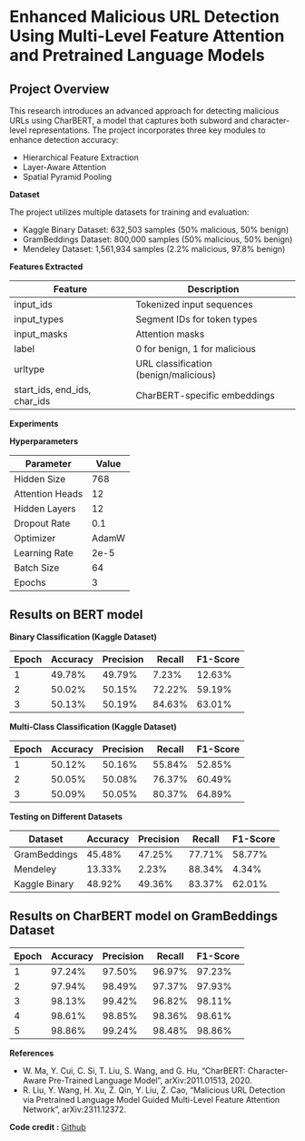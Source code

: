 # Enhanced Malicious URL Detection Using Multi-Level Feature Attention and Pretrained Language Models

## Project Overview
This research introduces an advanced approach for detecting malicious URLs using CharBERT, a model that captures both subword and character-level representations. The project incorporates three key modules to enhance detection accuracy:
  - Hierarchical Feature Extraction
  - Layer-Aware Attention
  - Spatial Pyramid Pooling

**Dataset**

The project utilizes multiple datasets for training and evaluation:

  - Kaggle Binary Dataset: 632,503 samples (50% malicious, 50% benign)
  - GramBeddings Dataset: 800,000 samples (50% malicious, 50% benign)
  - Mendeley Dataset: 1,561,934 samples (2.2% malicious, 97.8% benign)

**Features Extracted**

| Feature | Description |
| ------- | ----------- |
| input_ids | Tokenized input sequences |
| input_types | Segment IDs for token types |
| input_masks | Attention masks |
| label | 0 for benign, 1 for malicious |
| urltype | URL classification (benign/malicious) |
| start_ids, end_ids, char_ids | CharBERT-specific embeddings |

**Experiments**

**Hyperparameters**

| Parameter | Value |
| --------- | ----- |
| Hidden Size | 768 |
| Attention Heads | 12 |
| Hidden Layers | 12 |
| Dropout Rate | 0.1 |
| Optimizer | AdamW |
| Learning Rate | 2e-5 |
| Batch Size | 64 |
| Epochs | 3 |

## Results on BERT model

**Binary Classification (Kaggle Dataset)**

| Epoch | Accuracy | Precision | Recall | F1-Score |
| ----- | -------- | --------- | ------ | -------- |
| 1 | 49.78% | 49.79% | 7.23% | 12.63% |
| 2 | 50.02% | 50.15% | 72.22% | 59.19% |
| 3 | 50.13% | 50.19% | 84.63% | 63.01% | 

**Multi-Class Classification (Kaggle Dataset)**

| Epoch | Accuracy | Precision | Recall | F1-Score |
| ----- | -------- | --------- | ------ | -------- |
| 1 | 50.12% | 50.16% | 55.84% | 52.85% |
| 2 | 50.05% | 50.08% | 76.37% | 60.49% |
| 3 | 50.09% | 50.05% | 80.37% | 64.89% |

**Testing on Different Datasets**

| Dataset | Accuracy | Precision | Recall | F1-Score |
| ------- | -------- | --------- | ------ | -------- |
| GramBeddings | 45.48% | 47.25% | 77.71% | 58.77% |
| Mendeley | 13.33% | 2.23% | 88.34% | 4.34% |
| Kaggle Binary | 48.92% | 49.36% | 83.37% | 62.01% |

## Results on CharBERT model on GramBeddings Dataset

| Epoch | Accuracy | Precision | Recall | F1-Score |
| ----- | -------- | --------- | ------ | -------- |
| 1 | 97.24% | 97.50% | 96.97% | 97.23% |
| 2 | 97.94% | 98.49% | 97.37% | 97.93% |
| 3 | 98.13% | 99.42% | 96.82% | 98.11% |
| 4 | 98.61% | 98.85% | 98.36% | 98.61% |
| 5 | 98.86% | 99.24% | 98.48% | 98.86% |

**References**

  - W. Ma, Y. Cui, C. Si, T. Liu, S. Wang, and G. Hu, “CharBERT: Character-Aware Pre-Trained Language Model”, arXiv:2011.01513, 2020.
  - R. Liu, Y. Wang, H. Xu, Z. Qin, Y. Liu, Z. Cao, “Malicious URL Detection via Pretrained Language Model Guided Multi-Level Feature Attention Network”, arXiv:2311.12372.

**Code credit :**
[Github](https://github.com/Alixyvtte/Malicious-URL-Detection-PMANet)
  
